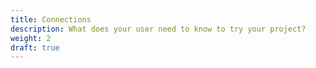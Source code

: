 ```yaml
---
title: Connections
description: What does your user need to know to try your project?
weight: 2
draft: true
---
```

